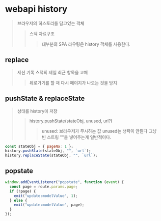 # webapi history

> 브라우저의 히스토리를 담고있는 객체
>
> > 스택 자료구조
> >
> > > 대부분의 SPA 라우팅은 history 객체를 사용한다.

## replace

> 세션 기록 스택의 제일 최근 항목을 교체
>
> > 뒤로가기를 할 때 다시 페이지가 나오는 것을 방지

## pushState & replaceState

> 상태를 history에 저장
>
> > history.pushState(stateObj, unused, url?)
> >
> > > unused: 브라우저가 무시하는 값
> > > unused는 생략이 안된다 그냥 빈 스트링 ""을 넣어주는게 일반적이다.

```js
const stateObj = { pageNo: 1 };
history.pushState(stateObj, "", `url`);
history.replaceState(stateObj, "", `url`);
```

## popstate

```js
window.addEventListener("popstate", function (event) {
  const page = route.params.page;
  if (!page) {
    emit("update:modelValue", 1);
  } else {
    emit("update:modelValue", page);
  }
});
```
